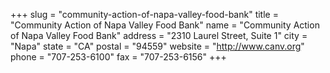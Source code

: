 +++
slug = "community-action-of-napa-valley-food-bank"
title = "Community Action of Napa Valley Food Bank"
name = "Community Action of Napa Valley Food Bank"
address = "2310 Laurel Street, Suite 1"
city = "Napa"
state = "CA"
postal = "94559"
website = "http://www.canv.org"
phone = "707-253-6100"
fax = "707-253-6156"
+++
